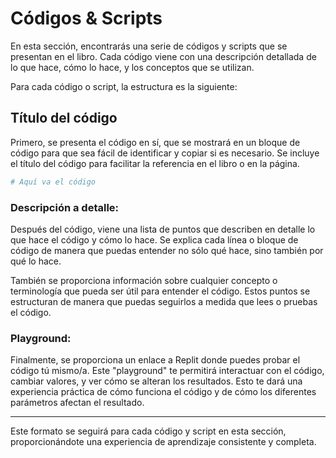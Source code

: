 # Códigos & Scripts

En esta sección, encontrarás una serie de códigos y scripts que se presentan en el libro. Cada código viene con una descripción detallada de lo que hace, cómo lo hace, y los conceptos que se utilizan.

Para cada código o script, la estructura es la siguiente:

## Título del código

Primero, se presenta el código en sí, que se mostrará en un bloque de código para que sea fácil de identificar y copiar si es necesario. Se incluye el título del código para facilitar la referencia en el libro o en la página.

```python
# Aquí va el código
```

### Descripción a detalle:

Después del código, viene una lista de puntos que describen en detalle lo que hace el código y cómo lo hace. Se explica cada línea o bloque de código de manera que puedas entender no sólo qué hace, sino también por qué lo hace. 

También se proporciona información sobre cualquier concepto o terminología que pueda ser útil para entender el código. Estos puntos se estructuran de manera que puedas seguirlos a medida que lees o pruebas el código.

### Playground:

Finalmente, se proporciona un enlace a Replit donde puedes probar el código tú mismo/a. Este "playground" te permitirá interactuar con el código, cambiar valores, y ver cómo se alteran los resultados. Esto te dará una experiencia práctica de cómo funciona el código y de cómo los diferentes parámetros afectan el resultado.

---

Este formato se seguirá para cada código y script en esta sección, proporcionándote una experiencia de aprendizaje consistente y completa.
